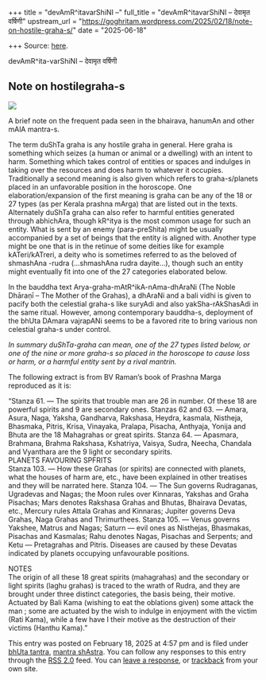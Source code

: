 +++
title = "devAmR^itavarShiNI –"
full_title = "devAmR^itavarShiNI – देवामृत वर्षिणी"
upstream_url = "https://goghritam.wordpress.com/2025/02/18/note-on-hostile-graha-s/"
date = "2025-06-18"

+++
Source: [here](https://goghritam.wordpress.com/2025/02/18/note-on-hostile-graha-s/).

devAmR^ita-varShiNI – देवामृत वर्षिणी

## Note on hostilegraha-s

<div class="entry">

<div class="wp-block-image">

![](https://goghritam.wordpress.com/wp-content/uploads/2025/02/image.png?w=277)

</div>

A brief note on the frequent pada seen in the bhairava, hanumAn and other mAlA mantra-s.

The term duShTa graha is any hostile graha in general. Here graha is something which seizes (a human or animal or a dwelling) with an intent to harm. Something which takes control of entities or spaces and indulges in taking over the resources and does harm to whatever it occupies. Traditionally a second meaning is also given which refers to graha-s/planets placed in an unfavorable position in the horoscope. One elaboration/expansion of the first meaning is graha can be any of the 18 or 27 types (as per Kerala prashna mArga) that are listed out in the texts. Alternately duShTa graha can also refer to harmful entities generated through abhichAra, though kR^itya is the most common usage for such an entity. What is sent by an enemy (para-preShita) might be usually accompanied by a set of beings that the entity is aligned with. Another type might be one that is in the retinue of some deities like for example kATeri/kATreri, a deity who is sometimes referred to as the beloved of shmashAna -rudra (…shmashAna rudra dayite…), though such an entity might eventually fit into one of the 27 categories elaborated below.

In the bauddha text Arya-graha-mAtR^ikA-nAma-dhAraNi (The Noble Dhāraṇī – The Mother of the Grahas), a dhAraNi and a bali vidhi is given to pacify both the celestial graha-s like suryAdi and also yakSha-rAkShasAdi in the same ritual. However, among contemporary bauddha-s, deployment of the bhUta DAmara vajrapANi seems to be a favored rite to bring various non celestial graha-s under control.

*In summary duShTa-graha can mean, one of the 27 types listed below, or one of the nine or more graha-s so placed in the horoscope to cause loss or harm, or a harmful entity sent by a rival mantrin.*

The following extract is from BV Raman’s book of Prashna Marga reproduced as it is:

  
“Stanza 61. — The spirits that trouble man are 26 in number. Of these 18 are powerful spirits and 9 are secondary ones. Stanzas 62 and 63. — Amara, Asura, Naga, Yaksha, Gandharva, Rakshasa, Heydra, kasmala, Nistheja, Bhasmaka, Pitris, Krisa, Vinayaka, Pralapa, Pisacha, Anthyaja, Yonija and Bhuta are the 18 Mahagrahas or great spirits. Stanza 64. — Apasmara, Brahmana, Brahma Rakshasa, Kshatriya, Vaisya, Sudra, Neecha, Chandala and Vyanthara are the 9 light or secondary spirits.  
PLANETS FAVOURING SPFRITS  
Stanza 103. — How these Grahas (or spirits) are connected with planets, what the houses of harm are, etc., have been explained in other treatises and they will be narrated here. Stanza 104. — The Sun governs Rudraganas, Ugradevas and Nagas; the Moon rules over Kinnaras, Yakshas and Graha Pisachas; Mars denotes Rakshasa Grahas and Bhutas, Bhairava Devatas, etc., Mercury rules Attala Grahas and Kinnaras; Jupiter governs Deva Grahas, Naga Grahas and Thrimurthees. Stanza 105. — Venus governs Yakshee, Matrus and Nagas; Saturn — evil ones as Nisthejas, Bhasmakas, Pisachas and Kasmalas; Rahu denotes Nagas, Pisachas and Serpents; and Ketu — Pretagrahas and Pitris. Diseases are caused by these Devatas indicated by planets occupying unfavourable positions.

NOTES  
The origin of all these 18 great spirits (mahagrahas) and the secondary or light spirits (laghu grahas) is traced to the wrath of Rudra, and they are brought under three distinct categories, the basis being, their motive. Actuated by Bali Kama (wishing to eat the oblations given) some attack the man ; some are actuated by the wish to indulge in enjoyment with the victim (Rati Kama), while a few have I their motive as the destruction of their victims (Hanthu Kama).”

This entry was posted on February 18, 2025 at 4:57 pm and is filed under [bhUta tantra](https://goghritam.wordpress.com/category/shaiva/bhuta-tantra/), [mantra shAstra](https://goghritam.wordpress.com/category/mantra-shastra/). You can follow any responses to this entry through the [RSS 2.0](https://goghritam.wordpress.com/2025/02/18/note-on-hostile-graha-s/feed/) feed. You can [leave a response](#respond), or [trackback](https://goghritam.wordpress.com/2025/02/18/note-on-hostile-graha-s/trackback/) from your own site.

</div>
